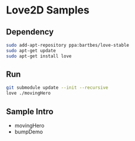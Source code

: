 # Love2D Samples

## Dependency

```bash
sudo add-apt-repository ppa:bartbes/love-stable
sudo apt-get update
sudo apt-get install love
```

## Run

```bash
git submodule update --init --recursive
love ./movingHero
```

## Sample Intro

 - movingHero
 - bumpDemo